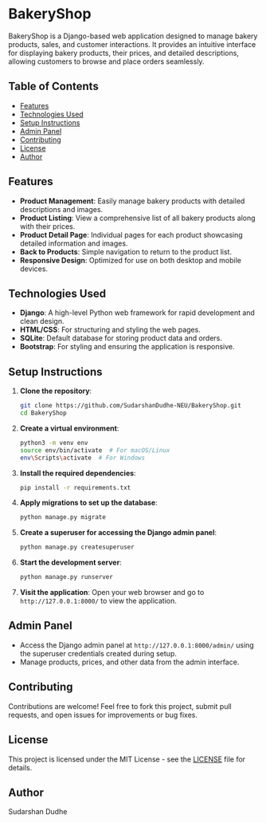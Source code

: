 # BakeryShop

BakeryShop is a Django-based web application designed to manage bakery products, sales, and customer interactions. It provides an intuitive interface for displaying bakery products, their prices, and detailed descriptions, allowing customers to browse and place orders seamlessly.

## Table of Contents

- [Features](#features)
- [Technologies Used](#technologies-used)
- [Setup Instructions](#setup-instructions)
- [Admin Panel](#admin-panel)
- [Contributing](#contributing)
- [License](#license)
- [Author](#author)

## Features

- **Product Management**: Easily manage bakery products with detailed descriptions and images.
- **Product Listing**: View a comprehensive list of all bakery products along with their prices.
- **Product Detail Page**: Individual pages for each product showcasing detailed information and images.
- **Back to Products**: Simple navigation to return to the product list.
- **Responsive Design**: Optimized for use on both desktop and mobile devices.

## Technologies Used

- **Django**: A high-level Python web framework for rapid development and clean design.
- **HTML/CSS**: For structuring and styling the web pages.
- **SQLite**: Default database for storing product data and orders.
- **Bootstrap**: For styling and ensuring the application is responsive.

## Setup Instructions

1. **Clone the repository**:
   ```bash
   git clone https://github.com/SudarshanDudhe-NEU/BakeryShop.git
   cd BakeryShop
   ```

2. **Create a virtual environment**:
   ```bash
   python3 -m venv env
   source env/bin/activate  # For macOS/Linux
   env\Scripts\activate  # For Windows
   ```

3. **Install the required dependencies**:
   ```bash
   pip install -r requirements.txt
   ```

4. **Apply migrations to set up the database**:
   ```bash
   python manage.py migrate
   ```

5. **Create a superuser for accessing the Django admin panel**:
   ```bash
   python manage.py createsuperuser
   ```

6. **Start the development server**:
   ```bash
   python manage.py runserver
   ```

7. **Visit the application**:
   Open your web browser and go to `http://127.0.0.1:8000/` to view the application.

## Admin Panel

- Access the Django admin panel at `http://127.0.0.1:8000/admin/` using the superuser credentials created during setup.
- Manage products, prices, and other data from the admin interface.

## Contributing

Contributions are welcome! Feel free to fork this project, submit pull requests, and open issues for improvements or bug fixes.

## License

This project is licensed under the MIT License - see the [LICENSE](LICENSE) file for details.

## Author

Sudarshan Dudhe
